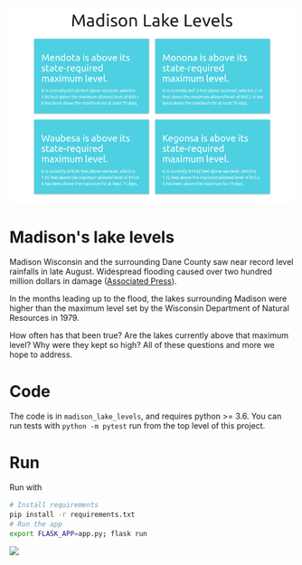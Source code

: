 ![](/static/website-image.png)

# Madison's lake levels

Madison Wisconsin and the surrounding Dane County saw near record level rainfalls in late August. Widespread flooding caused over two hundred million dollars in damage ([Associated Press](https://apnews.com/15a2ca91bcb94840bceb192365cf01a1)).

In the months leading up to the flood, the lakes surrounding Madison were higher than the maximum level set by the Wisconsin Department of Natural Resources in 1979.

How often has that been true? Are the lakes currently above that maximum level? Why were they kept so high? All of these questions and more we hope to address.

# Code

The code is in `madison_lake_levels`, and requires python >= 3.6. You can run tests with `python -m pytest` run from the top level of this project.

# Run

Run with

```bash
# Install requirements
pip install -r requirements.txt
# Run the app
export FLASK_APP=app.py; flask run
```

![](https://travis-ci.com/kbrose/madison-lake-levels.svg?branch=master)
